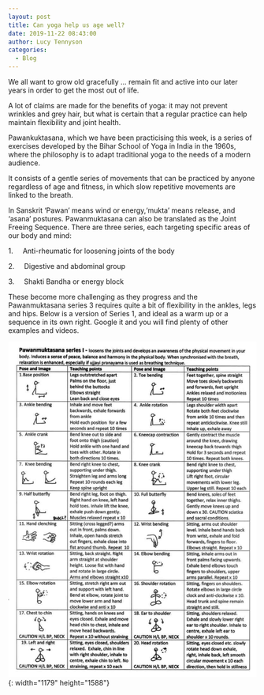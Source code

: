 ```yaml
---
layout: post
title: Can yoga help us age well?
date: 2019-11-22 08:43:00
author: Lucy Tennyson
categories:
  - Blog
---
```


We all want to grow old gracefully … remain fit and active into our later years in order to get the most out of life.

A lot of claims are made for the benefits of yoga: it may not prevent wrinkles and grey hair, but what is certain that a regular practice can help maintain flexibility and joint health.

Pawankuktasana, which we have been practicising this week, is a series of exercises developed by the Bihar School of Yoga in India in the 1960s, where the philosophy is to adapt traditional yoga to the needs of a modern audience.

It consists of a gentle series of movements that can be practiced by anyone regardless of age and fitness, in which slow repetitive movements are linked to the breath.

In Sanskrit ‘Pawan’ means wind or energy,‘mukta’ means release, and ‘asana’ postures. Pawanmuktasana can also be translated as the Joint Freeing Sequence. There are three series, each targeting specific areas of our body and mind:

1\. &nbsp; &nbsp; Anti-rheumatic for loosening joints of the body

2\. &nbsp; &nbsp; Digestive and abdominal group

3\. &nbsp; &nbsp; Shakti Bandha or energy block

These become more challenging as they progress and the Pawanmuktasana series 3 requires quite a bit of flexibility in the ankles, legs and hips. Below is a version of Series 1, and ideal as a warm up or a sequence in its own right. Google it and you will find plenty of other examples and videos.

![](/uploads/pawanmuktasanaseries1-1.jpg){: width="1179" height="1588"}